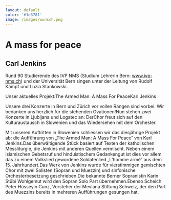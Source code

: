 ```yaml
---
layout: default
color: '#1d3781'
image: /images/wunsch.png
---
```



# A mass for peace

## Carl Jenkins

Rund 90 Studierende des IVP NMS (Studium LehrerIn Bern: www.ivp-nms.ch) und der Universität Bern singen unter der Leitung von  Rudolf Kämpf und Luzia Stankowski.

Unser aktuelles Projekt:The Armed Man: A Mass For PeaceKarl Jenkins

Unsere drei Konzerte in Bern und Zürich vor vollen Rängen sind vorbei. Wir bedanken uns herzlich für die stehenden Ovationen!Nun stehen zwei Konzerte in Ljubljana und Logatec an: DerChor freut sich auf den Kulturaustausch in Slowenien und das Wiedersehen mit dem Orchester.

Mit unseren Auftritten in Slowenien schliessen wir das diesjährige Projekt ab: die Aufführung von „The Armed Man: A Mass For Peace“ von Karl Jenkins.Das überwältigende Stück basiert auf Texten der katholischen Messliturgie, die Jenkins mit anderen Quellen vermischt. Neben einem islamischen Gebetsruf und hinduistischem Gedankengut ist dies vor allem das zu einem Volkslied gewordene Soldatenlied „L’homme armé“ aus dem 15. Jahrhundert.Das Werk von Jenkins wurde für vierstimmigen gemischten Chor mit zwei Solisten (Sopran und Muezzin) und sinfonische Orchesterbesetzung geschrieben.Die bekannte Berner Sopranistin Karin Stübi Wohlgemut wird den Sopran Solo Part übernehmen.Ebenso Scheich Peter Hüsseyin Cunz, Vorsteher der Mevlana Stiftung Schweiz, der den Part des Muezzins bereits in mehreren Aufführungen gesungen hat.